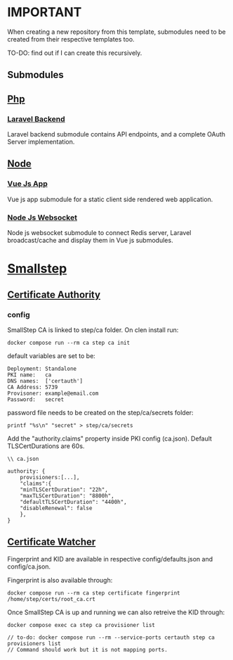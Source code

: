 # IMPORTANT

When creating a new repository from this template, submodules need to be created from their respective templates too.

TO-DO: find out if I can create this recursively.

## Submodules

## [Php](php)

### [Laravel Backend](https://github.com/proxymurder/laravel-backend)

Laravel backend submodule contains API endpoints, and a complete OAuth Server implementation.

## [Node](node)

### [Vue Js App](https://github.com/proxymurder/vuejs-app)

Vue js app submodule for a static client side rendered web application.

### [Node Js Websocket](https://github.com/proxymurder/websocket)

Node js websocket submodule to connect Redis server, Laravel broadcast/cache and display them in Vue js submodules.

# [Smallstep](step)

## [Certificate Authority](step/certauth)

### config

SmallStep CA is linked to step/ca folder. On clen install run:

```
docker compose run --rm ca step ca init
```

default variables are set to be:

```
Deployment: Standalone
PKI name:   ca
DNS names:  ['certauth']
CA Address: 5739
Provisoner: example@email.com
Password:   secret
```

password file needs to be created on the step/ca/secrets folder:

```
printf "%s\n" "secret" > step/ca/secrets
```

Add the "authority.claims" property inside PKI config (ca.json).
Default TLSCertDurations are 60s.

```
\\ ca.json

authority: {
    provisioners:[...],
    "claims":{
    "minTLSCertDuration": "22h",
    "maxTLSCertDuration": "8800h",
    "defaultTLSCertDuration": "4400h",
    "disableRenewal": false
    },
}
```

## [Certificate Watcher](step/certwatch)

Fingerprint and KID are available in respective config/defaults.json and config/ca.json.

Fingerprint is also available through:

```
docker compose run --rm ca step certificate fingerprint /home/step/certs/root_ca.crt
```

Once SmallStep CA is up and running we can also retreive the KID through:

```
docker compose exec ca step ca provisioner list

// to-do: docker compose run --rm --service-ports certauth step ca provisioners list
// Command should work but it is not mapping ports.

```
